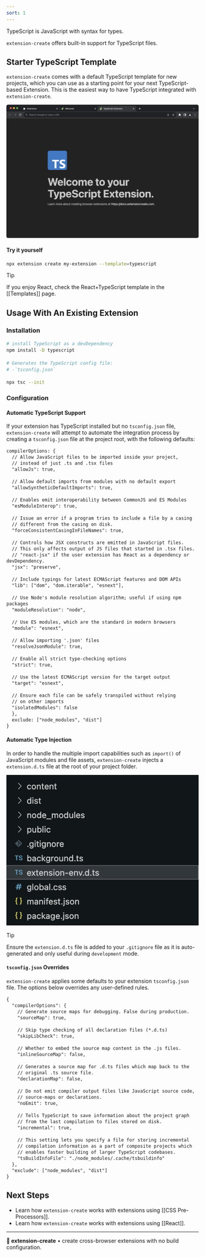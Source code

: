 ```yaml
---
sort: 1
---
```


TypeScript is JavaScript with syntax for types.

`extension-create` offers built-in support for TypeScript files. 

## Starter TypeScript Template

`extension-create` comes with a default TypeScript template for new projects, which you can use as a starting point for your next TypeScript-based Extension. This is the easiest way to have TypeScript integrated with `extension-create`. 

![TypeScript Extension Template](../assets/ts-template.png)

#### Try it yourself

```sh
npx extension create my-extension --template=typescript
```

> [!tip]
> If you enjoy React, check the React+TypeScript template in the [[Templates]] page.

## Usage With An Existing Extension

### Installation

```sh
# install TypeScript as a devDependency
npm install -D typescript

# Generates the TypeScript config file:
# -`tsconfig.json`

npx tsc --init 
```

### Configuration

#### Automatic TypeScript Support

If your extension has TypeScript installed but no `tsconfig.json` file, `extension-create` will attempt to automate the integration process by creating a `tsconfig.json` file at the project root, with the following defaults:

```json5
compilerOptions: {
  // Allow JavaScript files to be imported inside your project,
  // instead of just .ts and .tsx files
  "allowJs": true,

  // Allow default imports from modules with no default export
  "allowSyntheticDefaultImports": true,
  
  // Enables emit interoperability between CommonJS and ES Modules
  "esModuleInterop": true,
  
  // Issue an error if a program tries to include a file by a casing
  // different from the casing on disk.
  "forceConsistentCasingInFileNames": true,
  
  // Controls how JSX constructs are emitted in JavaScript files.
  // This only affects output of JS files that started in .tsx files.
  // "react-jsx" if the user extension has React as a dependency or devDependency.
  "jsx": "preserve",
  
  // Include typings for latest ECMAScript features and DOM APIs
  "lib": ["dom", "dom.iterable", "esnext"],
  
  // Use Node's module resolution algorithm; useful if using npm packages
  "moduleResolution": "node",
  
  // Use ES modules, which are the standard in modern browsers
  "module": "esnext",
  
  // Allow importing '.json' files
  "resolveJsonModule": true,
  
  // Enable all strict type-checking options
  "strict": true,
  
  // Use the latest ECMAScript version for the target output
  "target": "esnext",
  
  // Ensure each file can be safely transpiled without relying
  // on other imports
  "isolatedModules": false
  },
  exclude: ["node_modules", "dist"]
}
```

#### Automatic Type Injection

In order to handle the multiple import capabilities such as `import()` of JavaScript modules and file assets, `extension-create` injects a `extension.d.ts` file at the root of your project folder. 

![TypeScript Extension Type Definition](../assets/extension-type-definition.png)

> [!tip]
> Ensure the `extension.d.ts` file is added to your `.gitignore` file as it is auto-generated and only useful during `development` mode.

#### `tsconfig.json` Overrides

`extension-create` applies some defaults to your extension `tsconfig.json` file. The options below overrides any user-defined rules.

```json5
{
  "compilerOptions": {
    // Generate source maps for debugging. False during production.
    "sourceMap": true,
    
    // Skip type checking of all declaration files (*.d.ts)
    "skipLibCheck": true,
    
    // Whether to embed the source map content in the .js files.
    "inlineSourceMap": false,
    
    // Generates a source map for .d.ts files which map back to the
    // original .ts source file.
    "declarationMap": false,
    
    // Do not emit compiler output files like JavaScript source code,
    // source-maps or declarations.
    "noEmit": true,
    
    // Tells TypeScript to save information about the project graph
    // from the last compilation to files stored on disk.
    "incremental": true,
    
    // This setting lets you specify a file for storing incremental
    // compilation information as a part of composite projects which
    // enables faster building of larger TypeScript codebases.
    "tsBuildInfoFile": "./node_modules/.cache/tsbuildinfo"
  },
  "exclude": ["node_modules", "dist"]
}
```

## Next Steps

- Learn how `extension-create` works with extensions using [[CSS Pre-Processors]].
- Learn how `extension-create` works with extensions using [[React]].

---

**🧩 extension-create** • create cross-browser extensions with no build configuration.
